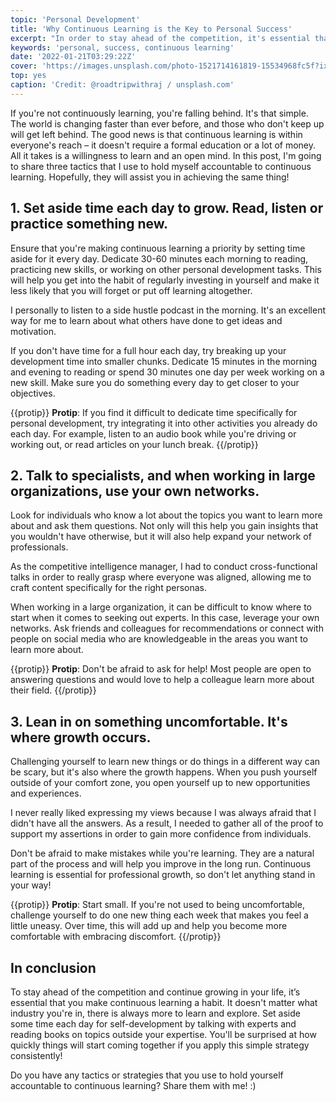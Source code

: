 ```yaml
---
topic: 'Personal Development'
title: 'Why Continuous Learning is the Key to Personal Success'
excerpt: "In order to stay ahead of the competition, it's essential that you continuously learn and develop new skills."
keywords: 'personal, success, continuous learning'
date: '2022-01-21T03:29:22Z'
cover: 'https://images.unsplash.com/photo-1521714161819-15534968fc5f?ixlib=rb-1.2.1&ixid=MnwxMjA3fDB8MHxwaG90by1wYWdlfHx8fGVufDB8fHx8&auto=format&fit=crop&w=1770&q=80'
top: yes
caption: 'Credit: @roadtripwithraj / unsplash.com'
---
```


If you're not continuously learning, you're falling behind. It's that simple. The world is changing faster than ever before, and those who don't keep up will get left behind. The good news is that continuous learning is within everyone's reach – it doesn't require a formal education or a lot of money. All it takes is a willingness to learn and an open mind. In this post, I'm going to share three tactics that I use to hold myself accountable to continuous learning. Hopefully, they will assist you in achieving the same thing!

## 1. Set aside time each day to grow. Read, listen or practice something new.

Ensure that you're making continuous learning a priority by setting time aside for it every day. Dedicate 30-60 minutes each morning to reading, practicing new skills, or working on other personal development tasks. This will help you get into the habit of regularly investing in yourself and make it less likely that you will forget or put off learning altogether.

I personally to listen to a side hustle podcast in the morning. It's an excellent way for me to learn about what others have done to get ideas and motivation.

If you don't have time for a full hour each day, try breaking up your development time into smaller chunks. Dedicate 15 minutes in the morning and evening to reading or spend 30 minutes one day per week working on a new skill. Make sure you do something every day to get closer to your objectives.

{{protip}}
**Protip**: If you find it difficult to dedicate time specifically for personal development, try integrating it into other activities you already do each day. For example, listen to an audio book while you're driving or working out, or read articles on your lunch break.
{{/protip}}

## 2. Talk to specialists, and when working in large organizations, use your own networks.

Look for individuals who know a lot about the topics you want to learn more about and ask them questions. Not only will this help you gain insights that you wouldn't have otherwise, but it will also help expand your network of professionals.

As the competitive intelligence manager, I had to conduct cross-functional talks in order to really grasp where everyone was aligned, allowing me to craft content specifically for the right personas.

When working in a large organization, it can be difficult to know where to start when it comes to seeking out experts. In this case, leverage your own networks. Ask friends and colleagues for recommendations or connect with people on social media who are knowledgeable in the areas you want to learn more about.

{{protip}}
**Protip**: Don't be afraid to ask for help! Most people are open to answering questions and would love to help a colleague learn more about their field.
{{/protip}}

## 3. Lean in on something uncomfortable. It's where growth occurs.

Challenging yourself to learn new things or do things in a different way can be scary, but it's also where the growth happens. When you push yourself outside of your comfort zone, you open yourself up to new opportunities and experiences.

I never really liked expressing my views because I was always afraid that I didn't have all the answers. As a result, I needed to gather all of the proof to support my assertions in order to gain more confidence from individuals.

Don't be afraid to make mistakes while you're learning. They are a natural part of the process and will help you improve in the long run. Continuous learning is essential for professional growth, so don't let anything stand in your way!

{{protip}}
**Protip**: Start small. If you're not used to being uncomfortable, challenge yourself to do one new thing each week that makes you feel a little uneasy. Over time, this will add up and help you become more comfortable with embracing discomfort.
{{/protip}}

## In conclusion

To stay ahead of the competition and continue growing in your life, it’s essential that you make continuous learning a habit. It doesn't matter what industry you're in, there is always more to learn and explore. Set aside some time each day for self-development by talking with experts and reading books on topics outside your expertise. You'll be surprised at how quickly things will start coming together if you apply this simple strategy consistently!

Do you have any tactics or strategies that you use to hold yourself accountable to continuous learning? Share them with me! :)
